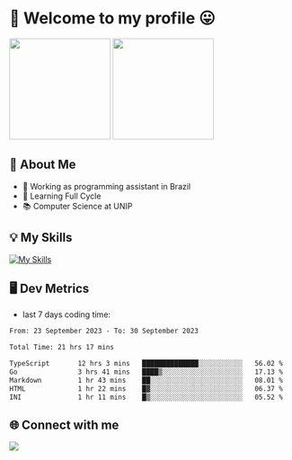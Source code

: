 # 🎉 Welcome to my profile 😛

<div>
  <img height="180em" src="https://github-readme-stats.vercel.app/api?username=VinicciusSantos&show_icons=true&icon_color=fff&include_all_commits=true&count_private=true&bg_color=30,000,000&title_color=fff&text_color=fff"/>
  <img height="180em" src="https://github-readme-stats.vercel.app/api/top-langs/?username=VinicciusSantos&langs_count=8&layout=compact&include_all_commits=true&count_private=true&bg_color=30,000,000&title_color=fff&text_color=fff"/>
</div>

## 📖 About Me
- 🔭 Working as programming assistant in Brazil
- 🌱 Learning Full Cycle
- 📚 Computer Science at UNIP

## 💡 My Skills

[![My Skills](https://skills.thijs.gg/icons?i=angular,react,jest,html,css,sass,bootstrap,ts,js,nodejs,express,git,c,py,postgres,mysql,docker)](https://github.com/VinicciusSantos)

## 🖥️ Dev Metrics

- last 7 days coding time:

<!--START_SECTION:waka-->

```txt
From: 23 September 2023 - To: 30 September 2023

Total Time: 21 hrs 17 mins

TypeScript       12 hrs 3 mins   ██████████████░░░░░░░░░░░   56.02 %
Go               3 hrs 41 mins   ████▒░░░░░░░░░░░░░░░░░░░░   17.13 %
Markdown         1 hr 43 mins    ██░░░░░░░░░░░░░░░░░░░░░░░   08.01 %
HTML             1 hr 22 mins    █▓░░░░░░░░░░░░░░░░░░░░░░░   06.37 %
INI              1 hr 11 mins    █▒░░░░░░░░░░░░░░░░░░░░░░░   05.52 %
```

<!--END_SECTION:waka-->

## 🌐 Connect with me

<a href="https://www.linkedin.com/in/vinicius-guedes-b817aa223/"><img src="https://img.shields.io/badge/LinkedIn-0077B5?style=for-the-badge&logo=linkedin&logoColor=white"/></a>

